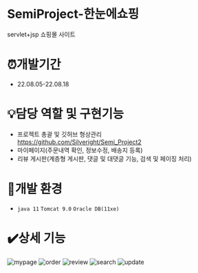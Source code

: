 # SemiProject-한눈에쇼핑

servlet+jsp 쇼핑몰 사이트

# ⏰개발기간

* 22.08.05-22.08.18

# 💡담당 역할 및 구현기능

* 프로젝트 총괄 및 깃허브 형상관리 https://github.com/Silveright/Semi_Project2
* 마이페이지(주문내역 확인, 정보수정, 배송지 등록)
* 리뷰 게시판(계층형 게시판, 댓글 및 대댓글 기능, 검색 및 페이징 처리)

# 🧰개발 환경

* `java 11` `Tomcat 9.0` `Oracle DB(11xe)`

# ✔️상세 기능

![mypage](https://user-images.githubusercontent.com/100340071/194596480-89be3a11-75e2-41ff-9180-787400a27464.gif)
![order](https://user-images.githubusercontent.com/100340071/194596492-962017b7-5295-4f4c-abdf-f1c62dcc3e1e.gif)
![review](https://user-images.githubusercontent.com/100340071/194596508-b1f4d19f-18df-4ac6-8593-8f2d293bbe2e.gif)
![search](https://user-images.githubusercontent.com/100340071/194597099-df201070-fe01-43aa-8579-793b8a724e24.gif)
![update](https://user-images.githubusercontent.com/100340071/194596519-e2bfebc6-d5ed-4e51-a143-23d6c7421f81.gif)

